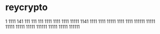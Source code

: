 # reycrypto
1
1111
141
111
111
111
1111
1111
1111
11111
1141
1111
1111
11111
1111
1111
111111
11111
11111
11111
11111
111111
11111
11111
111111
